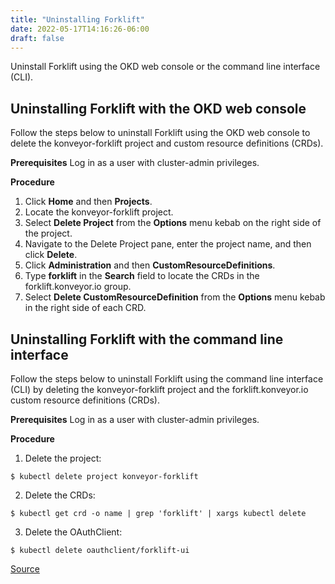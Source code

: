 ```yaml
---
title: "Uninstalling Forklift"
date: 2022-05-17T14:16:26-06:00
draft: false
---
```

Uninstall Forklift using the OKD web console or the command line interface (CLI).

## Uninstalling Forklift with the OKD web console
Follow the steps below to uninstall Forklift using the OKD web console to delete the konveyor-forklift project and custom resource definitions (CRDs).

**Prerequisites**
Log in as a user with cluster-admin privileges.

**Procedure**
1. Click **Home** and then **Projects**.
2. Locate the konveyor-forklift project.
3. Select **Delete Project** from the **Options** menu kebab on the right side of the project.
4. Navigate to the Delete Project pane, enter the project name, and then click **Delete**.
5. Click **Administration** and then **CustomResourceDefinitions**.
6. Type **forklift** in the **Search** field to locate the CRDs in the forklift.konveyor.io group.
7. Select **Delete CustomResourceDefinition** from the **Options** menu kebab in the right side of each CRD.

## Uninstalling Forklift with the command line interface
Follow the steps below to uninstall Forklift using the command line interface (CLI) by deleting the konveyor-forklift project and the forklift.konveyor.io custom resource definitions (CRDs).

**Prerequisites**
Log in as a user with cluster-admin privileges.

**Procedure**
1. Delete the project:
```
$ kubectl delete project konveyor-forklift
```
2. Delete the CRDs:
```
$ kubectl get crd -o name | grep 'forklift' | xargs kubectl delete
```
3. Delete the OAuthClient:
```
$ kubectl delete oauthclient/forklift-ui
```

[Source](https://github.com/konveyor/konveyor.github.io/blob/main/content/Forklift/InstallingForklift/uninstall.md)
